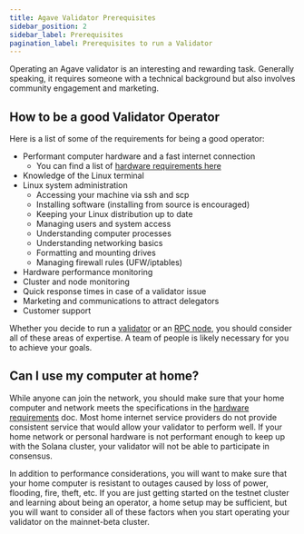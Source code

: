 ```yaml
---
title: Agave Validator Prerequisites
sidebar_position: 2
sidebar_label: Prerequisites
pagination_label: Prerequisites to run a Validator
---
```


Operating an Agave validator is an interesting and rewarding task. Generally speaking, it requires someone with a technical background but also involves community engagement and marketing.

## How to be a good Validator Operator

Here is a list of some of the requirements for being a good operator:

- Performant computer hardware and a fast internet connection
  - You can find a list of [hardware requirements here](./requirements.md)
- Knowledge of the Linux terminal
- Linux system administration
  - Accessing your machine via ssh and scp
  - Installing software (installing from source is encouraged)
  - Keeping your Linux distribution up to date
  - Managing users and system access
  - Understanding computer processes
  - Understanding networking basics
  - Formatting and mounting drives
  - Managing firewall rules (UFW/iptables)
- Hardware performance monitoring
- Cluster and node monitoring
- Quick response times in case of a validator issue
- Marketing and communications to attract delegators
- Customer support

Whether you decide to run a [validator](../what-is-a-validator.md) or an [RPC node](../what-is-an-rpc-node.md), you should consider all of these areas of expertise. A team of people is likely necessary for you to achieve your goals.

## Can I use my computer at home?

While anyone can join the network, you should make sure that your home computer and network meets the specifications in the [hardware requirements](./requirements.md) doc. Most home internet service providers do not provide consistent service that would allow your validator to perform well. If your home network or personal hardware is not performant enough to keep up with the Solana cluster, your validator will not be able to participate in consensus.

In addition to performance considerations, you will want to make sure that your home computer is resistant to outages caused by loss of power, flooding, fire, theft, etc. If you are just getting started on the testnet cluster and learning about being an operator, a home setup may be sufficient, but you will want to consider all of these factors when you start operating your validator on the mainnet-beta cluster.
